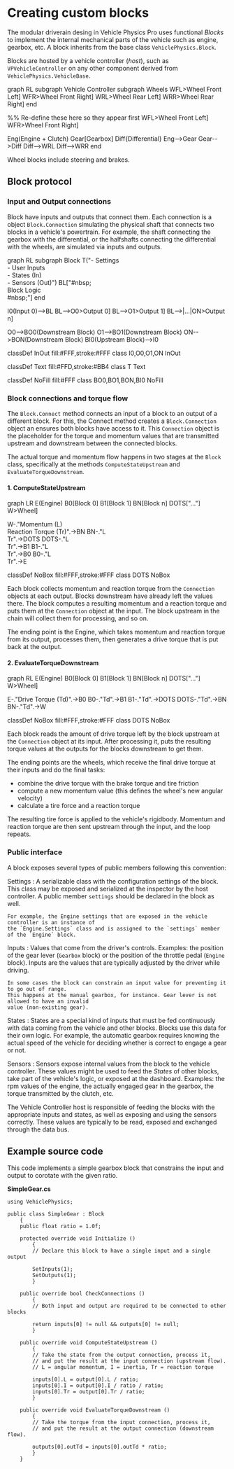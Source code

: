 # Creating custom blocks

The modular driverain desing in Vehicle Physics Pro uses functional _Blocks_ to implement the
internal mechanical parts of the vehicle such as engine, gearbox, etc. A block inherits from the
base class `VehiclePhysics.Block`.

Blocks are hosted by a vehicle controller (_host_), such as `VPVehicleController` on any other
component derived from `VehiclePhysics.VehicleBase`.

<div class="mermaid">
graph RL
subgraph Vehicle Controller
subgraph Wheels
WFL>Wheel Front Left]
WFR>Wheel Front Right]
WRL>Wheel Rear Left]
WRR>Wheel Rear Right]
end

%% Re-define these here so they appear first
WFL>Wheel Front Left]
WFR>Wheel Front Right]

Eng(Engine + Clutch)
Gear[Gearbox]
Diff{Differential}
Eng-->Gear
Gear-->Diff
Diff-->WRL
Diff-->WRR
end
</div>
Wheel blocks include steering and brakes.

## Block protocol

### Input and Output connections

Block have inputs and outputs that connect them. Each connection is a object `Block.Connection`
simulating the physical shaft that connects two blocks in a vehicle's powertrain. For example,
the shaft connecting the gearbox with the differential, or the halfshafts connecting the
differential with the wheels, are simulated via inputs and outputs.

<div class="mermaid">
graph RL
subgraph Block
T("- Settings<br>- User Inputs<br>- States (In)<br>- Sensors (Out)")
BL["#nbsp;<br>Block Logic<br>#nbsp;"]
end

I0(Input 0)-->BL
BL-->O0>Output 0]
BL-->O1>Output 1]
BL-->|...|ON>Output n]

O0-->BO0(Downstream Block)
O1-->BO1(Downstream Block)
ON-->BON(Downstream Block)
BI0(Upstream Block)-->I0

classDef InOut fill:#FFF,stroke:#FFF
class I0,O0,O1,ON InOut

classDef Text fill:#FFD,stroke:#BB4
class T Text

classDef NoFill fill:#FFF
class BO0,BO1,BON,BI0 NoFill
</div>

### Block connections and torque flow

The `Block.Connect` method connects an input of a block to an output of a different block. For this,
the Connect method creates a `Block.Connection` object an ensures both blocks have access to it.
This `Connection` object is the placeholder for the torque and momentum values that are transmitted
upstream and downstream between the connected blocks.

The actual torque and momentum flow happens in two stages at the `Block` class, specifically at the
methods `ComputeStateUpstream` and `EvaluateTorqueDownstream`.

#### 1. ComputeStateUpstream

<div class="mermaid">
graph LR
E(Engine)
B0[Block 0]
B1[Block 1]
BN[Block n]
DOTS["..."]
W>Wheel]

W-."Momentum (L)<br>Reaction Torque (Tr)".->BN
BN-."L<br>Tr".->DOTS
DOTS-."L<br>Tr".->B1
B1-."L<br>Tr".->B0
B0-."L<br>Tr".->E

classDef NoBox fill:#FFF,stroke:#FFF
class DOTS NoBox
</div>

Each block collects momentum and reaction torque from the `Connection` objects at each output.
Blocks downstream have already left the values there. The block computes a resulting momentum
and a reaction torque and puts them at the `Connection` object at the input. The block upstream
in the chain will collect them for processing, and so on.

The ending point is the Engine, which takes momentum and reaction torque from its output,
processes them, then generates a drive torque that is put back at the output.

#### 2. EvaluateTorqueDownstream

<div class="mermaid">
graph RL
E(Engine)
B0[Block 0]
B1[Block 1]
BN[Block n]
DOTS["..."]
W>Wheel]

E-."Drive Torque (Td)".->B0
B0-."Td".->B1
B1-."Td".->DOTS
DOTS-."Td".->BN
BN-."Td".->W

classDef NoBox fill:#FFF,stroke:#FFF
class DOTS NoBox
</div>

Each block reads the amount of drive torque left by the block upstream at the `Connection` object
at its input. After processing it, puts the resulting torque values at the outputs for the
blocks downstream to get them.

The ending points are the wheels, which receive the final drive torque at their inputs and do
the final tasks:

- combine the drive torque with the brake torque and tire friction
- compute a new momentum value (this defines the wheel's new angular velocity)
- calculate a tire force and a reaction torque

The resulting tire force is applied to the vehicle's rigidbody. Momentum and reaction
torque are then sent upstream through the input, and the loop repeats.

### Public interface

A block exposes several types of public members following this convention:

Settings
:	A serializable class with the configuration settings of the block. This class may be exposed
	and serialized at the inspector by the host controller. A public member `settings` should be
	declared in the block as well.

	For example, the Engine settings that are exposed in the vehicle controller is an instance of
	the `Engine.Settings` class and is assigned to the `settings` member of the `Engine` block.

Inputs
:	Values that come from the driver's controls. Examples: the position of the gear lever
	(`Gearbox` block) or the position of the throttle pedal (`Engine` block). Inputs are
	the values that are typically adjusted by the driver while driving.

	In some cases the block can constrain an input value for preventing it to go out of range.
	This happens at the manual gearbox, for instance. Gear lever is not allowed to have an invalid
	value (non-existing gear).

States
:	States are a special kind of inputs that must be fed continuously with data coming from the
	vehicle and other blocks. Blocks use this data for their own logic. For example, the
	automatic gearbox requires knowing the actual speed of the vehicle for deciding whether is
	correct to engage a gear or not.

Sensors
:	Sensors expose internal values from the block to the vehicle controller. These values might
	be used to feed the _States_ of other blocks, take part of the vehicle's logic, or exposed at
	the dashboard.
	Examples: the rpm values of the engine, the actually engaged gear in the gearbox, the torque
	transmitted by the clutch, etc.

The Vehicle Controller host is responsible of feeding the blocks with the appropriate inputs and
states, as well as exposing and using the sensors correctly. These values are typically to be
read, exposed and exchanged through the data bus.

## Example source code

This code implements a simple gearbox block that constrains the input and output to corotate
with the given ratio.

**SimpleGear.cs**
```
using VehiclePhysics;

public class SimpleGear : Block
	{
	public float ratio = 1.0f;

	protected override void Initialize ()
		{
		// Declare this block to have a single input and a single output

		SetInputs(1);
		SetOutputs(1);
		}

	public override bool CheckConnections ()
		{
		// Both input and output are required to be connected to other blocks

		return inputs[0] != null && outputs[0] != null;
		}

	public override void ComputeStateUpstream ()
		{
		// Take the state from the output connection, process it,
		// and put the result at the input connection (upstream flow).
		// L = angular momentum, I = inertia, Tr = reaction torque

		inputs[0].L = output[0].L / ratio;
		inputs[0].I = output[0].I / ratio / ratio;
		inputs[0].Tr = output[0].Tr / ratio;
		}

	public override void EvaluateTorqueDownstream ()
		{
		// Take the torque from the input connection, process it,
		// and put the result at the output connection (downstream flow).

		outputs[0].outTd = inputs[0].outTd * ratio;
		}
	}
```